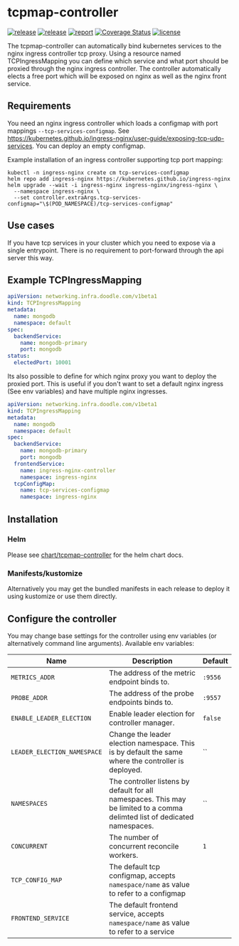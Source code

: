 # tcpmap-controller

[![release](https://img.shields.io/github/release/DoodleScheduling/tcpmap-controller/all.svg)](https://github.com/DoodleScheduling/tcpmap-controller/releases)
[![release](https://github.com/doodlescheduling/tcpmap-controller/actions/workflows/release.yaml/badge.svg)](https://github.com/doodlescheduling/tcpmap-controller/actions/workflows/release.yaml)
[![report](https://goreportcard.com/badge/github.com/DoodleScheduling/tcpmap-controller)](https://goreportcard.com/report/github.com/DoodleScheduling/tcpmap-controller)
[![Coverage Status](https://coveralls.io/repos/github/DoodleScheduling/tcpmap-controller/badge.svg?branch=master)](https://coveralls.io/github/DoodleScheduling/tcpmap-controller?branch=master)
[![license](https://img.shields.io/github/license/DoodleScheduling/tcpmap-controller.svg)](https://github.com/DoodleScheduling/tcpmap-controller/blob/master/LICENSE)


The tcpmap-controller can automatically bind kubernetes services to the nginx ingress controller tcp proxy.
Using a resource named TCPIngressMapping you can define which service and what port should be proxied through the nginx ingress controller.
The controller automatically elects a free port which will be exposed on nginx as well as the nginx front service.

## Requirements

You need an nginx ingress controller which loads a configmap with port mappings `--tcp-services-configmap`.
See https://kubernetes.github.io/ingress-nginx/user-guide/exposing-tcp-udp-services.
You can deploy an empty configmap.

Example installation of an ingress controller supporting tcp port mapping:
```
kubectl -n ingress-nginx create cm tcp-services-configmap
helm repo add ingress-nginx https://kubernetes.github.io/ingress-nginx
helm upgrade --wait -i ingress-nginx ingress-nginx/ingress-nginx \
  --namespace ingress-nginx \
  --set controller.extraArgs.tcp-services-configmap="\$(POD_NAMESPACE)/tcp-services-configmap"
```

## Use cases
If you have tcp services in your cluster which you need to expose via a single entrypoint.
There is no requirement to port-forward through the api server this way.


## Example TCPIngressMapping

```yaml
apiVersion: networking.infra.doodle.com/v1beta1
kind: TCPIngressMapping
metadata:
  name: mongodb
  namespace: default
spec:
  backendService:
    name: mongodb-primary
    port: mongodb
status:
  electedPort: 10001
```

Its also possible to define for which nginx proxy you want to deploy the proxied port.
This is useful if you don't want to set a default nginx ingress (See env variables) and have multiple nginx ingresses.

```yaml
apiVersion: networking.infra.doodle.com/v1beta1
kind: TCPIngressMapping
metadata:
  name: mongodb
  namespace: default
spec:
  backendService:
    name: mongodb-primary
    port: mongodb
  frontendService:
    name: ingress-nginx-controller
    namespace: ingress-nginx
  tcpConfigMap:
    name: tcp-services-configmap
    namespace: ingress-nginx
```

## Installation

### Helm

Please see [chart/tcpmap-controller](https://github.com/DoodleScheduling/tcpmap-controller/tree/master/chart/tcpmap-controller) for the helm chart docs.

### Manifests/kustomize

Alternatively you may get the bundled manifests in each release to deploy it using kustomize or use them directly.


## Configure the controller

You may change base settings for the controller using env variables (or alternatively command line arguments).
Available env variables:

| Name  | Description | Default |
|-------|-------------| --------|
| `METRICS_ADDR` | The address of the metric endpoint binds to. | `:9556` |
| `PROBE_ADDR` | The address of the probe endpoints binds to. | `:9557` |
| `ENABLE_LEADER_ELECTION` | Enable leader election for controller manager. | `false` |
| `LEADER_ELECTION_NAMESPACE` | Change the leader election namespace. This is by default the same where the controller is deployed. | `` |
| `NAMESPACES` | The controller listens by default for all namespaces. This may be limited to a comma delimted list of dedicated namespaces. | `` |
| `CONCURRENT` | The number of concurrent reconcile workers.  | `1` |
| `TCP_CONFIG_MAP` | The default tcp configmap, accepts `namespace/name` as value to refer to a configmap| |
| `FRONTEND_SERVICE` | The default frontend service, accepts `namespace/name` as value to refer to a service | |
